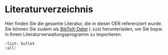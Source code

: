 # Literaturverzeichnis


Hier finden Sie die gesamte Literatur, die in dieser OER referenziert wurde. Sie können Sie zudem als [BibTeX-Datei](../references.bib) (`.bib`) herunterladen, um Sie bspw. in Ihrem Literaturverwaltungsprogramm zu importieren.

```{bibliography}
:list: bullet
:all:
```
